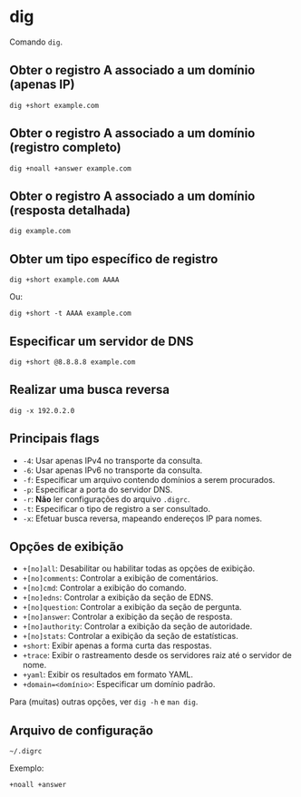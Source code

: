 # dig

Comando `dig`.

## Obter o registro A associado a um domínio (apenas IP)

`dig +short example.com`

## Obter o registro A associado a um domínio (registro completo)

`dig +noall +answer example.com`

## Obter o registro A associado a um domínio (resposta detalhada)

`dig example.com`

## Obter um tipo específico de registro

`dig +short example.com AAAA`

Ou:

`dig +short -t AAAA example.com`

## Especificar um servidor de DNS

`dig +short @8.8.8.8 example.com`

## Realizar uma busca reversa

`dig -x 192.0.2.0`

## Principais flags

* `-4`: Usar apenas IPv4 no transporte da consulta.
* `-6`: Usar apenas IPv6 no transporte da consulta.
* `-f`: Especificar um arquivo contendo domínios a serem procurados.
* `-p`: Especificar a porta do servidor DNS.
* `-r`: **Não** ler configurações do arquivo `.digrc`.
* `-t`: Especificar o tipo de registro a ser consultado.
* `-x`: Efetuar busca reversa, mapeando endereços IP para nomes.

## Opções de exibição

* `+[no]all`: Desabilitar ou habilitar todas as opções de exibição.
* `+[no]comments`: Controlar a exibição de comentários.
* `+[no]cmd`: Controlar a exibição do comando.
* `+[no]edns`: Controlar a exibição da seção de EDNS.
* `+[no]question`: Controlar a exibição da seção de pergunta.
* `+[no]answer`: Controlar a exibição da seção de resposta.
* `+[no]authority`: Controlar a exibição da seção de autoridade.
* `+[no]stats`: Controlar a exibição da seção de estatísticas.
* `+short`: Exibir apenas a forma curta das respostas.
* `+trace`: Exibir o rastreamento desde os servidores raiz até o servidor de nome.
* `+yaml`: Exibir os resultados em formato YAML.
* `+domain=<domínio>`: Especificar um domínio padrão.

Para (muitas) outras opções, ver `dig -h` e `man dig`.

## Arquivo de configuração

`~/.digrc`

Exemplo:

```
+noall +answer
```
